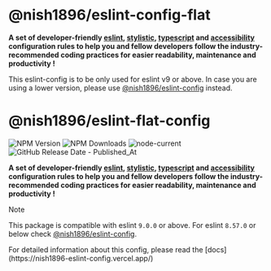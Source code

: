 # @nish1896/eslint-config-flat

**A set of developer-friendly [eslint](https://eslint.org/), [stylistic](https://eslint.style/), [typescript](https://www.typescriptlang.org/) and [accessibility](https://developer.mozilla.org/en-US/docs/Learn/Accessibility/What_is_accessibility) configuration rules to help you and fellow developers follow the industry-recommended coding practices for easier readability, maintenance and productivity !**

This eslint-config is to be only used for eslint v9 or above. In case you are using a lower version, please use [@nish1896/eslint-config](https://www.npmjs.com/package/@nish1896/eslint-config) instead.

# @nish1896/eslint-flat-config

![NPM Version](https://img.shields.io/npm/v/%40nish1896%2Feslint-flat-config)
![NPM Downloads](https://img.shields.io/npm/dt/%40nish1896%2Feslint-flat-config)
![node-current](https://img.shields.io/node/v/%40nish1896%2Feslint-flat-config?color=%23e86267)
![GitHub Release Date - Published_At](https://img.shields.io/github/release-date/nishkohli96/eslint-flat-config)

**A set of developer-friendly [eslint](https://eslint.org/), [stylistic](https://eslint.style/), [typescript](https://www.typescriptlang.org/) and [accessibility](https://developer.mozilla.org/en-US/docs/Learn/Accessibility/What_is_accessibility) configuration rules to help you and fellow developers follow the industry-recommended coding practices for easier readability, maintenance and productivity !**

> [!NOTE]
>This package is compatible with eslint `9.0.0` or above. For eslint `8.57.0` or below check [@nish1896/eslint-config](https://www.npmjs.com/package/@nish1896/eslint-config).

<p style={{ fontSize: '20px', fontWeight: 500 }}>For detailed information about this config, please read the [docs](https://nish1896-eslint-config.vercel.app/)</p>
